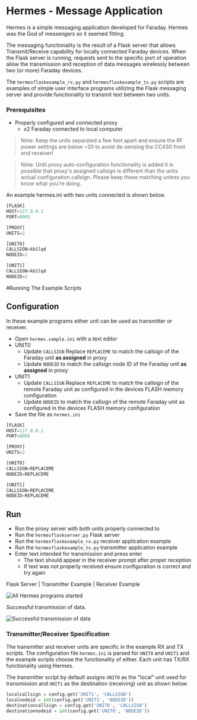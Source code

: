 # Hermes - Message Application

Hermes is a simple messaging application developed for Faraday. Hermes was the God of messengers so it seemed fitting.

The messaging functionality is the result of a Flask server that allows Transmit/Receive capability for locally connected Faraday devices. When the Flask server is running, requests sent to the specific port of operation allow the transmission and reception of data messages wirelessly between two (or more) Faraday devices.

The `hermesflaskexample_rx.py` and `hermesflaskexample_tx.py` scripts are examples of simple user interface programs utilizing the Flask messaging server and provide functionality to transmit text between two units.

### Prerequisites
* Properly configured and connected proxy
  * x2 Faraday connected to local computer
 
> Note: Keep the units separated a few feet apart and ensure the RF power settings are below ~20 to avoid de-sensing the CC430 front end receiver!

> Note: Until proxy auto-configuration functionality is added it is possible that proxy's assigned callsign is different than the units actual configuration callsign. Please keep these matching unless you know what you're doing.

An example hermes.ini with two units connected is shown below.

```Python
[FLASK]
HOST=127.0.0.1
PORT=8005

[PROXY]
UNITS=2

[UNIT0]
CALLSIGN=kb1lqd
NODEID=1

[UNIT1]
CALLSIGN=kb1lqd
NODEID=2


```


#Running The Example Scripts

## Configuration

In these example programs either unit can be used as transmitter or receiver.

* Open `hermes.sample.ini` with a text editor
* UNIT0
  * Update `CALLSIGN` Replace ```REPLACEME``` to match the callsign of the Faraday unit **as assigned** in proxy
  * Update `NODEID` to match the callsign node ID of the Faraday unit **as assigned** in proxy
* UNIT1
  * Update `CALLSIGN` Replace ```REPLACEME``` to match the callsign of the remote Faraday unit as configured in the devices FLASH memory configuration
  * Update `NODEID` to match the callsign of the remote Faraday unit as configured in the devices FLASH memory configuration
* Save the file as `hermes.ini`


```python
[FLASK]
HOST=127.0.0.1
PORT=8005

[PROXY]
UNITS=2

[UNIT0]
CALLSIGN=REPLACEME
NODEID=REPLACEME

[UNIT1]
CALLSIGN=REPLACEME
NODEID=REPLACEME

```

## Run

* Run the proxy server with both units properly connected to
* Run the `hermesflaskserver.py` Flask server
* Run the `hermesflaskexample_rx.py` receiver application example
* Run the `hermesflaskexample_tx.py` transmitter application example
* Enter text intended for transmission and press enter
  * The text should appear in the receiver prompt after proper reception
  * If text was not properly received ensure configuration is correct and try again



Flask Server | Transmitter Example | Receiver Example

![All Hermes programs started](file:///C:/Users/Brent/Documents/Faraday_GIthub_Software/Issue130/Faraday-Software/Applications/Hermes/Images/Start.png)

Successful transmission of data.

![Successful transmission of data](file:///C:/Users/Brent/Documents/Faraday_GIthub_Software/Issue130/Faraday-Software/Applications/Hermes/Images/TX-RX-Data.png)

### Transmitter/Receiver Specification

The transmitter and receiver units are specific in the example RX and TX scripts. The configuration file `hermes.ini` is parsed for `UNIT0` and `UNIT1` and the example scripts choose the functionality of either. Each unit has TX/RX functionality using Hermes.

The transmitter script by default assigns `UNIT0` as the "local" unit used for transmission and `UNIT1` as the destination (receiving) unit as shown below.


``` Python
localcallsign = config.get('UNIT1', 'CALLSIGN')
localnodeid = int(config.get('UNIT1', 'NODEID'))
destinationcallsign = config.get('UNIT0', 'CALLSIGN')
destinationnodeid = int(config.get('UNIT0', 'NODEID'))
```